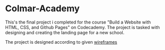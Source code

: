 # Colmar-Academy
This's the final project i completed for the course "Build a Website with HTML, CSS, and Github Pages" on Codecademy. The project is tasked with designing and creating the landing page for a new school.

The project is designed according to given <a href="https://s3.amazonaws.com/codecademy-content/courses/freelance-1/capstone-2/colmar-academy-spec.png" target="blank">wireframes</a>
